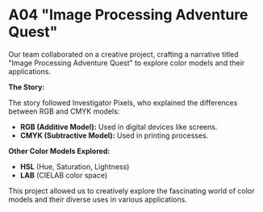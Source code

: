 # A04 "Image Processing Adventure Quest"

Our team collaborated on a creative project, crafting a narrative titled "Image Processing Adventure Quest" to explore color models and their applications.

**The Story:**

The story followed Investigator Pixels, who explained the differences between RGB and CMYK models:

* **RGB (Additive Model):** Used in digital devices like screens.
* **CMYK (Subtractive Model):** Used in printing processes.

**Other Color Models Explored:**

* **HSL** (Hue, Saturation, Lightness)
* **LAB** (CIELAB color space)

This project allowed us to creatively explore the fascinating world of color models and their diverse uses in various applications.
